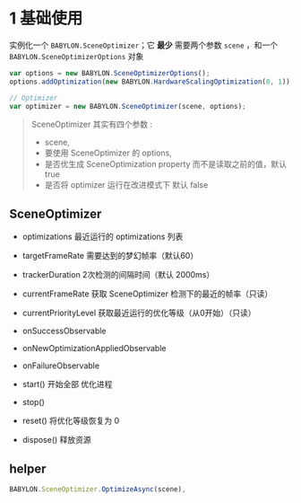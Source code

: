 # 1 基础使用
实例化一个 `BABYLON.SceneOptimizer`；它 **最少** 需要两个参数 `scene` ，和一个 `BABYLON.SceneOptimizerOptions` 对象
```javascript
var options = new BABYLON.SceneOptimizerOptions();
options.addOptimization(new BABYLON.HardwareScalingOptimization(0, 1));

// Optimizer
var optimizer = new BABYLON.SceneOptimizer(scene, options);
```

> SceneOptimizer 其实有四个参数 : 
> - scene, 
> - 要使用 SceneOptimizer 的 options,
> - 是否优生成 SceneOptimization property 而不是读取之前的值，默认 true
> - 是否将 optimizer 运行在改进模式下 默认 false

## SceneOptimizer
- optimizations 最近运行的 optimizations 列表
- targetFrameRate   需要达到的梦幻帧率（默认60）
- trackerDuration   2次检测的间隔时间（默认 2000ms）
- currentFrameRate  获取 SceneOptimizer 检测下的最近的帧率（只读）
- currentPriorityLevel  获取最近运行的优化等级（从0开始）（只读）
- onSuccessObservable   
- onNewOptimizationAppliedObservable
- onFailureObservable

- start()   开始全部 优化进程
- stop()
- reset()   将优化等级恢复为 0
- dispose() 释放资源


## helper
```javascript
BABYLON.SceneOptimizer.OptimizeAsync(scene),
```
